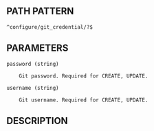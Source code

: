 ## PATH PATTERN

    ^configure/git_credential/?$

<no synopsis>

## PARAMETERS

    password (string)

        Git password. Required for CREATE, UPDATE.

    username (string)

        Git username. Required for CREATE, UPDATE.

## DESCRIPTION

<no description>
